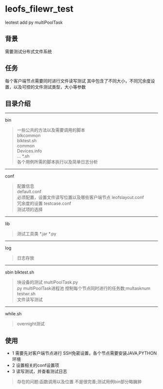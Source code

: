 # leofs_filewr_test
leotest add py multiPoolTask
## 背景
需要测试分布式文件系统
## 任务
每个客户端节点需要同时进行文件读写测试
其中包含了不同大小，不同冗余度设置，以及可控的文件测试类型，大小等参数
## 目录介绍
***
 bin    
> 一些公共的方法以及需要调用的脚本  
blkcommon  
blktest.sh  
common  
Devices.info  
... *.sh  
>各个用例所需的脚本执行以及简单日志分析
***
conf        
>配置信息  
 default.conf	 
>必须配置，设置文件读写位置以及哪些客户端节点
 leofslayout.conf       
>冗余度的设置
testcase.conf  			
>测试项的选择
***
 lib		
>测试工具类
 *.jar  *.py
 ***
log			
>日志存放
***
sbin
blktest.sh			
>块设备的测试
multiPoolTask.py		
>py multiPoolTask进程池 控制每个节点同时进行的任务数;multasknum
testwr.sh            
>文件读写测试
***
 while.sh	
> overnight测试

## 使用
* 1	需要先对客户端节点进行 SSH免密设置，各个节点需要安装JAVA,PYTHON环境
* 2	设置相关的conf设置项
* 3	读写测试，并查看测试日志

 >存在的问题:函数调用以及位置 不是很完善;测试用例bin部分略臃肿

